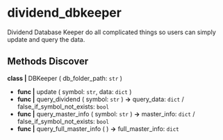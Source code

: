 # dividend_dbkeeper

Dividend Database Keeper do all complicated things so users can simply update and query the data.

## Methods Discover

**class |** DBKeeper ( db_folder_path: `str` )

* **func |** update ( symbol: `str`, data: `dict` )
* **func |** query_dividend ( symbol: `str` ) **->** query_data: `dict` / false_if_symbol_not_exists: `bool`
* **func |** query_master_info ( symbol: `str` ) **->** master_info: `dict` / false_if_symbol_not_exists: `bool`
* **func |** query_full_master_info ( ) **->** full_master_info: `dict`
